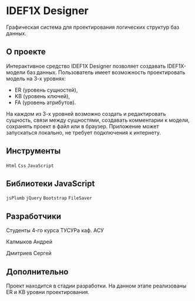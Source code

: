 # IDEF1X Designer
Графическая система для проектирования логических структур баз данных.

## О проекте
Интерактивное средство IDEF1X Designer позволяет создавать IDEF1X-модели баз данных.
Пользователь имеет возможность проектировать модель на 3-х уровнях:
 - ER (уровень сущностей),
 - KB (уровень ключей),
 - FA (уровень атрибутов).
 
На каждом из 3-х уровней возможно создать и редактировать сущность, связи между сущностями, создавать комментарии к модели, сохранять 
проект в файл или в браузер. Приложение может запускаться локально, не требует подключения к интернету.

## Инструменты

`Html`
`Css` 
`JavaScript`

## Библиотеки JavaScript

`jsPlumb`
`jQuery`
`Bootstrap`
`FileSaver`

## Разработчики
Студенты 4-го курса ТУСУРа каф. АСУ

Калмыков Андрей

Дмитриев Сергей

## Дополнительно

Проект находится в стадии разработки. На данном этапе реализованы ER и KB уровни проектирования.
